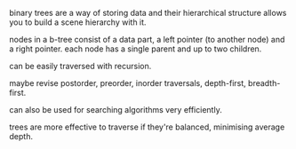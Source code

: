 binary trees are a way of storing data and their hierarchical structure allows you to build a scene hierarchy with it.

nodes in a b-tree consist of a data part, a left pointer (to another node) and a right pointer. each node has a single parent and up to two children.

can be easily traversed with recursion.

maybe revise postorder, preorder, inorder traversals, depth-first, breadth-first.

can also be used for searching algorithms very efficiently.

trees are more effective to traverse if they're balanced, minimising average depth.
